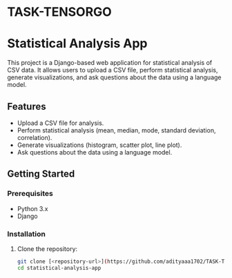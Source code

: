 # TASK-TENSORGO
# Statistical Analysis App

This project is a Django-based web application for statistical analysis of CSV data. It allows users to upload a CSV file, perform statistical analysis, generate visualizations, and ask questions about the data using a language model.

## Features

- Upload a CSV file for analysis.
- Perform statistical analysis (mean, median, mode, standard deviation, correlation).
- Generate visualizations (histogram, scatter plot, line plot).
- Ask questions about the data using a language model.

## Getting Started

### Prerequisites

- Python 3.x
- Django

### Installation

1. Clone the repository:
   ```bash
   git clone [<repository-url>](https://github.com/adityaaa1702/TASK-TENSORGO)https://github.com/adityaaa1702/TASK-TENSORGO
   cd statistical-analysis-app

